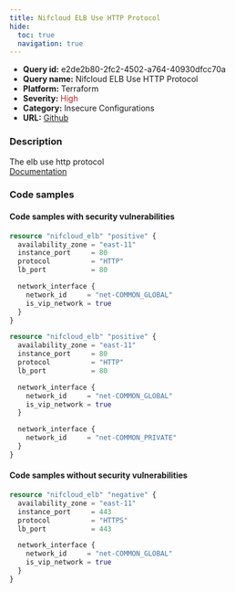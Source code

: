```yaml
---
title: Nifcloud ELB Use HTTP Protocol
hide:
  toc: true
  navigation: true
---
```


<style>
  .highlight .hll {
    background-color: #ff171742;
  }
  .md-content {
    max-width: 1100px;
    margin: 0 auto;
  }
</style>

-   **Query id:** e2de2b80-2fc2-4502-a764-40930dfcc70a
-   **Query name:** Nifcloud ELB Use HTTP Protocol
-   **Platform:** Terraform
-   **Severity:** <span style="color:#bb2124">High</span>
-   **Category:** Insecure Configurations
-   **URL:** [Github](https://github.com/Checkmarx/kics/tree/master/assets/queries/terraform/nifcloud/elb_use_http)

### Description
The elb use http protocol<br>
[Documentation](https://registry.terraform.io/providers/nifcloud/nifcloud/latest/docs/resources/elb#protocol)

### Code samples
#### Code samples with security vulnerabilities
```tf title="Positive test num. 1 - tf file" hl_lines="1"
resource "nifcloud_elb" "positive" {
  availability_zone = "east-11"
  instance_port     = 80
  protocol          = "HTTP"
  lb_port           = 80

  network_interface {
    network_id     = "net-COMMON_GLOBAL"
    is_vip_network = true
  }
}

```
```tf title="Positive test num. 2 - tf file" hl_lines="1"
resource "nifcloud_elb" "positive" {
  availability_zone = "east-11"
  instance_port     = 80
  protocol          = "HTTP"
  lb_port           = 80

  network_interface {
    network_id     = "net-COMMON_GLOBAL"
    is_vip_network = true
  }

  network_interface {
    network_id     = "net-COMMON_PRIVATE"
  }
}

```


#### Code samples without security vulnerabilities
```tf title="Negative test num. 1 - tf file"
resource "nifcloud_elb" "negative" {
  availability_zone = "east-11"
  instance_port     = 443
  protocol          = "HTTPS"
  lb_port           = 443

  network_interface {
    network_id     = "net-COMMON_GLOBAL"
    is_vip_network = true
  }
}

```
